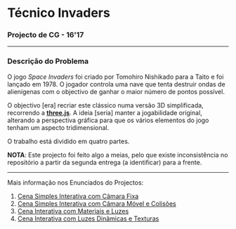 # Técnico Invaders
### Projecto de CG - 16'17

---

### Descrição do Problema

O jogo *Space Invaders* foi criado por Tomohiro Nishikado para a Taito e foi
lançado em 1978. O jogador controla uma nave que tenta destruir ondas de
alienígenas com o objectivo de ganhar o maior número de pontos possível.

O objectivo [era] recriar este clássico numa versão 3D simplificada, recorrendo
a [**three.js**](https://github.com/mrdoob/three.js). A ideia [seria] manter a
jogabilidade original, alterando a perspectiva gráfica para que os vários
elementos do jogo tenham um aspecto tridimensional.

O trabalho está dividido em quatro partes.

__NOTA__: Este projecto foi feito algo a meias, pelo que existe inconsistência
no repositório a partir da segunda entrega (a identificar) para a frente.

---

Mais informação nos Enunciados do Projectos:
1. [Cena Simples Interativa com Câmara Fixa](statement_01.pdf)
2. [Cena Simples Interativa com Câmara Móvel e Colisões](statement_02.pdf)
3. [Cena Interativa com Materiais e Luzes](statement_03.pdf)
4. [Cena Interativa com Luzes Dinâmicas e Texturas](statement_04.pdf)
